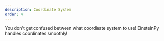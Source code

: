 ```yaml
---
description: Coordinate System
order: 4
---
```

You don't get confused between what coordinate system to use! EinsteinPy handles coordinates smoothly!
